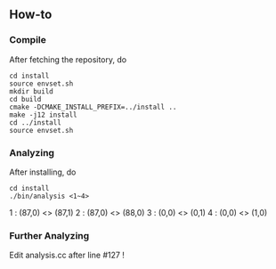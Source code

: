 ## How-to
### Compile
After fetching the repository, do

    cd install
    source envset.sh
    mkdir build
    cd build
    cmake -DCMAKE_INSTALL_PREFIX=../install ..
    make -j12 install
    cd ../install
    source envset.sh

### Analyzing
After installing, do

    cd install
    ./bin/analysis <1~4>

1 : (87,0) <> (87,1)
2 : (87,0) <> (88,0)
3 : (0,0) <> (0,1)
4 : (0,0) <> (1,0)

### Further Analyzing
Edit analysis.cc after line #127 !
